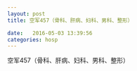 ```yaml
--- 
layout: post 
title: 空军457（骨科、肝病、妇科、男科、整形）

date:   2016-05-03 13:39:56 
categories: hosp 
--- 
```

   
空军457（骨科、肝病、妇科、男科、整形）
